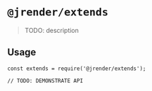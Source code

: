 # `@jrender/extends`

> TODO: description

## Usage

```
const extends = require('@jrender/extends');

// TODO: DEMONSTRATE API
```
